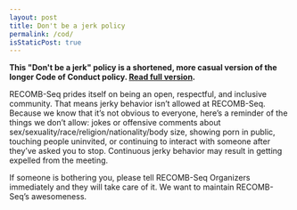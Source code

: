 ```yaml
---
layout: post
title: Don't be a jerk policy
permalink: /cod/
isStaticPost: true
---
```


__This "Don't be a jerk" policy is a shortened, more casual version of the longer Code of Conduct policy. [Read full version](http://meta.wikimedia.org/wiki/Don%27t_be_a_dick).__


RECOMB-Seq prides itself on being an open, respectful, and inclusive community. That means jerky behavior isn’t allowed at RECOMB-Seq. Because we know that it’s not obvious to everyone, here’s a reminder of the things we don’t allow: jokes or offensive comments about sex/sexuality/race/religion/nationality/body size, showing porn in public, touching people uninvited, or continuing to interact with someone after they’ve asked you to stop. Continuous jerky behavior may result in getting expelled from the meeting.

If someone is bothering you, please tell RECOMB-Seq Organizers immediately and they will take care of it. We want to maintain RECOMB-Seq’s awesomeness.


<img class="img-responsive feature-image" src="{{ site.baseurl }}/img/posts/cod.jpg" style="display:none">